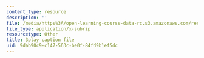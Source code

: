 ```yaml
---
content_type: resource
description: ''
file: /media/https%3A/open-learning-course-data-rc.s3.amazonaws.com/res-6-012-introduction-to-probability-spring-2018/9dab90c9c147563cbe0f84fd9b1ef5dc_hsQnmrHbbms.vtt
file_type: application/x-subrip
resourcetype: Other
title: 3play caption file
uid: 9dab90c9-c147-563c-be0f-84fd9b1ef5dc
---
```

